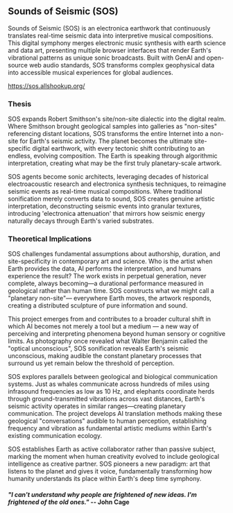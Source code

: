 ## Sounds of Seismic (SOS)

Sounds of Seismic (SOS) is an electronica earthwork that continuously translates real-time seismic data into interpretive musical compositions. This digital symphony merges electronic music synthesis with earth science and data art, presenting multiple browser interfaces that render Earth's vibrational patterns as unique sonic broadcasts. Built with GenAI and open-source web audio standards, SOS transforms complex geophysical data into accessible musical experiences for global audiences. <br>

https://sos.allshookup.org/

### Thesis

SOS expands Robert Smithson's site/non-site dialectic into the digital realm. Where Smithson brought geological samples into galleries as "non-sites" referencing distant locations, SOS transforms the entire Internet into a non-site for Earth's seismic activity. The planet becomes the ultimate site-specific digital earthwork, with every tectonic shift contributing to an endless, evolving composition. The Earth is speaking through algorithmic interpretation, creating what may be the first truly planetary-scale artwork.

SOS agents become sonic architects, leveraging decades of historical electroacoustic research and electronica synthesis techniques, to reimagine seismic events as real-time musical compositions. Where traditional sonification merely converts data to sound, SOS creates genuine artistic interpretation, deconstructing seismic events into granular textures, introducing 'electronica attenuation' that mirrors how seismic energy naturally decays through Earth's varied substrates.

### Theoretical Implications

SOS challenges fundamental assumptions about authorship, duration, and site-specificity in contemporary art and science. Who is the artist when Earth provides the data, AI performs the interpretation, and humans experience the result? The work exists in perpetual generation, never complete, always becoming—a durational performance measured in geological rather than human time. SOS constructs what we might call a "planetary non-site"— everywhere Earth moves, the artwork responds, creating a distributed sculpture of pure information and sound.

This project emerges from and contributes to a broader cultural shift in which AI becomes not merely a tool but a medium — a new way of perceiving and interpreting phenomena beyond human sensory or cognitive limits. As photography once revealed what Walter Benjamin called the "optical unconscious", SOS sonification reveals Earth's seismic unconscious, making audible the constant planetary processes that surround us yet remain below the threshold of perception.

SOS explores parallels between geological and biological communication systems. Just as whales communicate across hundreds of miles using infrasound frequencies as low as 10 Hz, and elephants coordinate herds through ground-transmitted vibrations across vast distances, Earth's seismic activity operates in similar ranges—creating planetary communication. The project develops AI translation methods making these geological "conversations" audible to human perception, establishing frequency and vibration as fundamental artistic mediums within Earth's existing communication ecology.

SOS establishes Earth as active collaborator rather than passive subject, marking the moment when human creativity evolved to include geological intelligence as creative partner. SOS pioneers a new paradigm: art that listens to the planet and gives it voice, fundamentally transforming how humanity understands its place within Earth's deep time symphony.

#### <i> "I can't understand why people are frightened of new ideas. I'm frightened of the old ones." </i> -- John Cage

